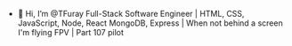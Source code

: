 - 👋 Hi, I’m @TFuray
Full-Stack Software Engineer | HTML, CSS, JavaScript, Node, React MongoDB, Express | When not behind a screen I'm flying FPV | Part 107 pilot
<!---
TFuray/TFuray is a ✨ special ✨ repository because its `README.md` (this file) appears on your GitHub profile.
You can click the Preview link to take a look at your changes.
--->
